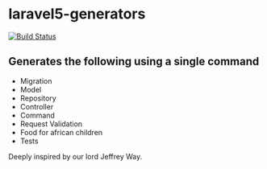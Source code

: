 # laravel5-generators

[![Build Status](https://travis-ci.org/YDDPH/laravel5-generators.svg)](https://travis-ci.org/YDDPH/laravel5-generators)

## Generates the following using a single command
- Migration
- Model
- Repository
- Controller
- Command
- Request Validation
- Food for african children
- Tests


Deeply inspired by our lord Jeffrey Way.
